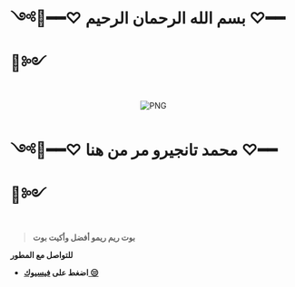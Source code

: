 <h1>༺🌹━━♡ بسم الله الرحمان الرحيم ♡━━🌹༻</h1> 

<p align="center">
    <img align="center" alt="PNG" src="https://i.imgur.com/Sg6GFHj.gif" />
</p> 
<h1>༺🌹━━♡ محمد تانجيرو مر من هنا ♡━━🌹༻</h1>

>  **بوت ريم ريمو أفضل وأكيت بوت**



**للتواصل مع المطور**

-  **اضغط على [فيسيوك 😒](https://www.facebook.com/profile.php?id=100084275868431)**
